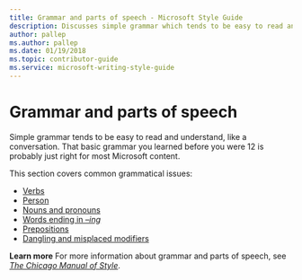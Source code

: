 ```yaml
---
title: Grammar and parts of speech - Microsoft Style Guide
description: Discusses simple grammar which tends to be easy to read and understand, like a conversation, which is probably just right for most Microsoft content.
author: pallep
ms.author: pallep
ms.date: 01/19/2018
ms.topic: contributor-guide
ms.service: microsoft-writing-style-guide
---
```


# Grammar and parts of speech

Simple
grammar tends to be easy to read and understand, like a
conversation. That basic grammar you learned before you were 12 is
probably just right for most Microsoft content. 

This section covers common grammatical issues:

  - [Verbs](~/grammar/verbs.md) 
  - [Person](~/grammar/person.md) 
  - [Nouns and pronouns](~/grammar/nouns-pronouns.md) 
  - [Words ending in *–ing*](~/grammar/ing-words.md) 
  - [Prepositions](~/grammar/prepositions.md) 
  - [Dangling and misplaced modifiers](~/grammar/dangling-misplaced-modifiers.md) 

**Learn more** For more information about grammar and parts of speech, see *[The Chicago Manual of Style](https://www.chicagomanualofstyle.org/home.html)*.
